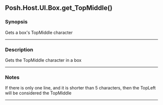 Posh.Host.UI.Box.get_TopMiddle()
--------------------------------

### Synopsis
Gets a box's TopMiddle character

---

### Description

Gets the TopMiddle character in a box

---

### Notes
If there is only one line, and it is shorter than 5 characters, then the TopLeft will be considered the TopMiddle

---
